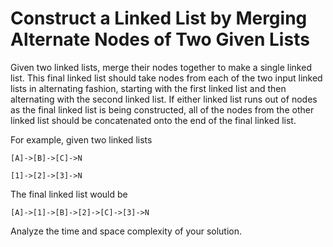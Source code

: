# Construct a Linked List by Merging Alternate Nodes of Two Given Lists

Given two linked lists, merge their nodes together to make a single linked list. This final linked list should take nodes from each of the two input linked lists in alternating fashion, starting with the first linked list and then alternating with the second linked list. If either linked list runs out of nodes as the final linked list is being constructed, all of the nodes from the other linked list should be concatenated onto the end of the final linked list.

For example, given two linked lists

```
[A]->[B]->[C]->N

[1]->[2]->[3]->N
```

The final linked list would be

```
[A]->[1]->[B]->[2]->[C]->[3]->N
```

Analyze the time and space complexity of your solution.
